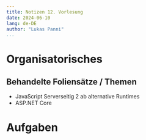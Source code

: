 ```yaml
---
title: Notizen 12. Vorlesung
date: 2024-06-10
lang: de-DE
author: "Lukas Panni"
...
```


# Organisatorisches

## Behandelte Foliensätze / Themen

- JavaScript Serverseitig 2 ab alternative Runtimes
- ASP.NET Core

# Aufgaben

